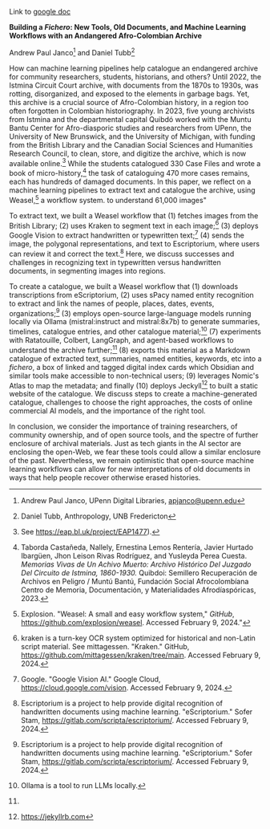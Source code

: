 Link to [google doc](https://docs.google.com/document/d/1975Iek55SX-9C3Wc0d6zDMGrlsnKZCTt1wOaug2RmBI/edit)

**Building a *Fichero*: New Tools, Old Documents, and Machine Learning Workflows with an Andangered Afro-Colombian Archive**

Andrew Paul Janco[^Andy] and Daniel Tubb[^Tubb]

[^Andy]: Andrew Paul Janco, UPenn Digital Libraries, apjanco@upenn.edu
[^Tubb]: Daniel Tubb, Anthropology, UNB Fredericton

How can machine learning pipelines help catalogue an endangered archive for community researchers, students, historians, and others? Until 2022, the Istmina Circuit Court archive, with documents from the 1870s to 1930s, was rotting, disorganized, and exposed to the elements in garbage bags. Yet, this archive is a crucial source of Afro-Colombian history, in a region too often forgotten in Colombian historiography. In 2023, five young archivists from Istmina and the departmental capital Quibdó worked with the Muntu Bantu Center for Afro-diasporic studies and researchers from UPenn, the University of New Brunswick, and the University of Michigan, with funding from the British Library and the Canadian Social Sciences and Humanities Research Council, to clean, store, and digitize the archive, which is now available online.[^1] While the students catalogued 330 Case Files and wrote a book of micro-history,[^2] the task of cataloguing 470 more cases remains, each has hundreds of damaged documents. In this paper, we reflect on a machine learning pipelines to extract text and catalogue the archive, using Weasel,[^3] a workflow system. to understand 61,000 images"

To extract text, we built a Weasel workflow that (1) fetches images from the British Library; (2) uses Kraken to segment text in each image;[^6] (3) deploys Google Vision to extract handwritten or typewritten text;[^5] (4) sends the image, the polygonal representations, and text to Escriptorium, where users can review it and correct the text.[^4] Here, we discuss successes and challenges in recognizing text in typewritten versus handwritten documents, in segmenting images into regions. 

To create a catalogue, we built a Weasel workflow that (1) downloads transcriptions from eScriptorium, (2) uses sPacy named entity recognition to extract and link the names of people, places, dates, events, organizations;[^4] (3) employs open-source large-language models running locally via Ollama (mistral:instruct and mistral:8x7b) to generate summaries, timelines, catalogue entries, and other catalogue material;[^8] (7) experiments with Ratatouille, Colbert, LangGraph, and agent-based workflows to understand the archive further;[^10] (8) exports this material as a Markdown catalogue of extracted text, summaries, named entities, keywords, etc into a *fichero*, a box of linked and tagged digital index cards which Obsidian and similar tools make accessible to non-technical users; (9) leverages Nomic's Atlas to map the metadata; and finally (10) deploys Jeckyll[^9] to built a static website of the catalogue. We discuss steps to create a machine-generated catalogue, challenges to choose the right approaches, the costs of online commercial AI models, and the importance of the right tool.
 
In conclusion, we consider the importance of training researchers, of community ownership, and of open source tools, and the  spectre of further enclosure of archival materials. Just as tech giants in the AI sector are enclosing the open-Web, we fear these tools could allow a similar enclosure of the past. Nevertheless, we remain optimistic that open-source machine learning workflows can allow for new interpretations of old documents in ways that help people recover otherwise erased histories.

[^1]: See https://eap.bl.uk/project/EAP1477).

[^2]: Taborda Castañeda, Nallely, Ernestina Lemos Rentería, Javier Hurtado Ibargüen, Jhon Leison Rivas Rodríguez, and Yusleyda Perea Cuesta. *Memorias Vivas de Un Achivo Muerto: Archivo Histórico Del Juzgado Del Circuito de Istmina, 1860-1930.* Quibdoi: Semillero Recuperación de Archivos en Peligro / Muntú Bantú, Fundación Social Afrocolombíana Centro de Memoria, Documentación, y Materialidades Afrodíaspóricas, 2023.

[^3]: Explosion. "Weasel: A small and easy workflow system," *GitHub*, https://github.com/explosion/weasel. Accessed February 9, 2024."

[^4]: Escriptorium is a project to help provide digital recognition of handwritten documents using machine learning. "eScriptorium." Sofer Stam, https://gitlab.com/scripta/escriptorium/. Accessed February 9, 2024.

[^5]: Google. "Google Vision AI." Google Cloud, https://cloud.google.com/vision. Accessed February 9, 2024.

[^6]: kraken is a turn-key OCR system optimized for historical and non-Latin script material. See mittagessen. "Kraken." GitHub, https://github.com/mittagessen/kraken/tree/main. Accessed February 9, 2024.

[^7]: spaCy is a Natural Language Processing tool, see  Explosion. "spaCy." Explosion, https://spacy.io/. Accessed February 9, 2024.

[^8]: Ollama is a tool to run LLMs locally.

[^9]: https://jekyllrb.com

[^10]: 
